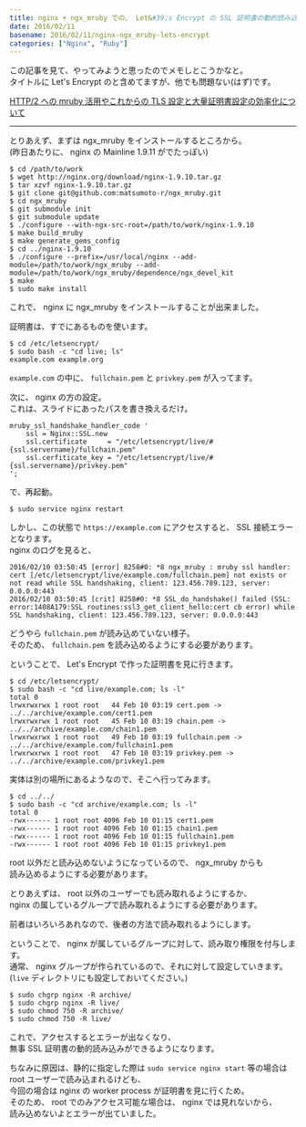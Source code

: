 ```yaml
---
title: nginx + ngx_mruby での、 Let&#39;s Encrypt の SSL 証明書の動的読み込み
date: 2016/02/11
basename: 2016/02/11/nginx-ngx_mruby-lets-encrypt
categories: ["Nginx", "Ruby"]
---
```


この記事を見て、やってみようと思ったのでメモしとこうかなと。  
タイトルに Let's Encrypt のと含めてますが、他でも問題ない(はず)です。

[HTTP/2 への mruby 活用やこれからの TLS 設定と大量証明書設定の効率化について](http://hb.matsumoto-r.jp/entry/2016/02/05/140442)

---

とりあえず、まずは ngx_mruby をインストールするところから。  
(昨日あたりに、 nginx の Mainline 1.9.11 がでたっぽい)

```
$ cd /path/to/work
$ wget http://nginx.org/download/nginx-1.9.10.tar.gz
$ tar xzvf nginx-1.9.10.tar.gz
$ git clone git@github.com:matsumoto-r/ngx_mruby.git
$ cd ngx_mruby
$ git submodule init
$ git submodule update
$ ./configure --with-ngx-src-root=/path/to/work/nginx-1.9.10
$ make build_mruby
$ make generate_gems_config
$ cd ../nginx-1.9.10
$ ./configure --prefix=/usr/local/nginx --add-module=/path/to/work/ngx_mruby --add-module=/path/to/work/ngx_mruby/dependence/ngx_devel_kit
$ make
$ sudo make install
```

これで、 nginx に ngx_mruby をインストールすることが出来ました。

証明書は、すでにあるものを使います。

```
$ cd /etc/letsencrypt/
$ sudo bash -c "cd live; ls"
example.com example.org
```

`example.com` の中に、 `fullchain.pem` と `privkey.pem` が入ってます。

次に、 nginx の方の設定。  
これは、スライドにあったパスを書き換えるだけ。

```ruby:/etc/nginx/sites-available/mruby_test
mruby_ssl_handshake_handler_code '
    ssl = Nginx::SSL.new
    ssl.certificate     = "/etc/letsencrypt/live/#{ssl.servername}/fullchain.pem"
    ssl.cerfiticate_key = "/etc/letsencrypt/live/#{ssl.servername}/privkey.pem"
';
```

で、再起動。

```
$ sudo service nginx restart
```

しかし、この状態で `https://example.com` にアクセスすると、 SSL 接続エラーとなります。  
nginx のログを見ると、

```
2016/02/10 03:50:45 [error] 8258#0: *8 ngx_mruby : mruby ssl handler: cert [/etc/letsencrypt/live/example.com/fullchain.pem] not exists or not read while SSL handshaking, client: 123.456.789.123, server: 0.0.0.0:443
2016/02/10 03:50:45 [crit] 8258#0: *8 SSL_do_handshake() failed (SSL: error:1408A179:SSL routines:ssl3_get_client_hello:cert cb error) while SSL handshaking, client: 123.456.789.123, server: 0.0.0.0:443
```

どうやら `fullchain.pem` が読み込めていない様子。  
そのため、 `fullchain.pem` を読み込めるようにする必要があります。

ということで、 Let's Encrypt で作った証明書を見に行きます。

```
$ cd /etc/letsencrypt/
$ sudo bash -c "cd live/example.com; ls -l"
total 0
lrwxrwxrwx 1 root root   44 Feb 10 03:19 cert.pem -> ../../archive/example.com/cert1.pem
lrwxrwxrwx 1 root root   45 Feb 10 03:19 chain.pem -> ../../archive/example.com/chain1.pem
lrwxrwxrwx 1 root root   49 Feb 10 03:19 fullchain.pem -> ../../archive/example.com/fullchain1.pem
lrwxrwxrwx 1 root root   47 Feb 10 03:19 privkey.pem -> ../../archive/example.com/privkey1.pem
```

実体は別の場所にあるようなので、そこへ行ってみます。

```
$ cd ../../
$ sudo bash -c "cd archive/example.com; ls -l"
total 0
-rwx------ 1 root root 4096 Feb 10 01:15 cert1.pem
-rwx------ 1 root root 4096 Feb 10 01:15 chain1.pem
-rwx------ 1 root root 4096 Feb 10 01:15 fullchain1.pem
-rwx------ 1 root root 4096 Feb 10 01:15 privkey1.pem
```

root 以外だと読み込めないようになっているので、 ngx_mruby からも  
読み込めるようにする必要があります。

とりあえずは、 root 以外のユーザーでも読み取れるようにするか、  
nginx の属しているグループで読み取れるようにする必要があります。

前者はいろいろあれなので、後者の方法で読み取れるようにします。

ということで、 nginx が属しているグループに対して、読み取り権限を付与します。  
通常、 nginx グループが作られているので、それに対して設定していきます。  
(`live` ディレクトリにも設定しておいてください。)

```
$ sudo chgrp nginx -R archive/
$ sudo chgrp nginx -R live/
$ sudo chmod 750 -R archive/
$ sudo chmod 750 -R live/
```

これで、アクセスするとエラーが出なくなり、  
無事 SSL 証明書の動的読み込みができるようになります。

ちなみに原因は、静的に指定した際は `sudo service nginx start` 等の場合は  
root ユーザーで読み込まれるけども、  
今回の場合は nginx の worker process が証明書を見に行くため。  
そのため、 root でのみアクセス可能な場合は、 nginx では見れないから、  
読み込めないよとエラーが出ていました。
